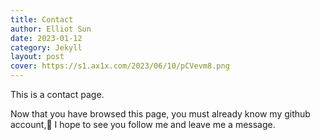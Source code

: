 ```yaml
---
title: Contact
author: Elliot Sun
date: 2023-01-12
category: Jekyll
layout: post
cover: https://s1.ax1x.com/2023/06/10/pCVevm8.png
---
```


This is a contact page.  

Now that you have browsed this page, you must already know my github account,🤭 I hope to see you follow me and leave me a message.